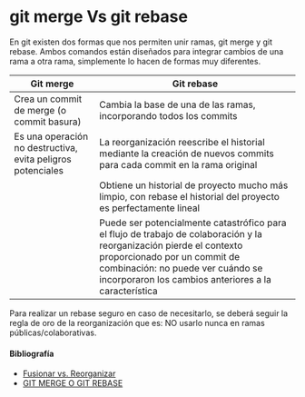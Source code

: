 # git merge Vs git rebase

En git existen dos formas que nos permiten unir ramas, git merge y git rebase. Ambos comandos están diseñados para integrar cambios de una rama a otra rama, simplemente lo hacen de formas muy diferentes.

| Git merge | Git rebase | 
|----------|----------|
| Crea un commit de merge (o commit basura) | Cambia la base de una de las ramas, incorporando todos los commits |
| Es una operación no destructiva, evita peligros potenciales | La reorganización reescribe el historial mediante la creación de nuevos commits para cada commit en la rama original |
| | Obtiene un historial de proyecto mucho más limpio, con rebase el historial del proyecto es perfectamente lineal |
| | Puede ser potencialmente catastrófico para el flujo de trabajo de colaboración y la reorganización pierde el contexto proporcionado por un commit de combinación: no puede ver cuándo se incorporaron los cambios anteriores a la característica |

Para realizar un rebase seguro en caso de necesitarlo, se deberá seguir la regla de oro de la reorganización que es: NO usarlo nunca en ramas públicas/colaborativas.


#### Bibliografía 
- [Fusionar vs. Reorganizar](https://www.atlassian.com/git/tutorials/merging-vs-rebasing)
- [GIT MERGE O GIT REBASE](https://www.solucionex.com/blog/git-merge-o-git-rebase)